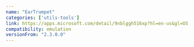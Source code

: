 ```yaml
---
name: "EarTrumpet"
categories: ['utils-tools']
link: https://apps.microsoft.com/detail/9nblggh516xp?hl=en-us&gl=US
compatibility: emulation
versionFrom: "2.3.0.0"
---
```


